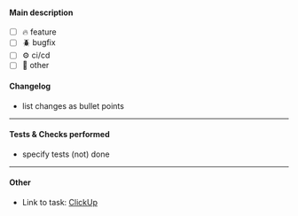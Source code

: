 #### Main description

- [ ] 🔥 feature
- [ ] 🪲 bugfix 
- [ ] :gear: ci/cd
- [ ] 🌊 other

#### Changelog

- list changes as bullet points

---

#### Tests & Checks performed

- specify tests (not) done

---

#### Other

- Link to task: [ClickUp](https://app.clickup.com/t/TaskID)


[^1]: This is a basic template for PRs which serves only as a guide.
